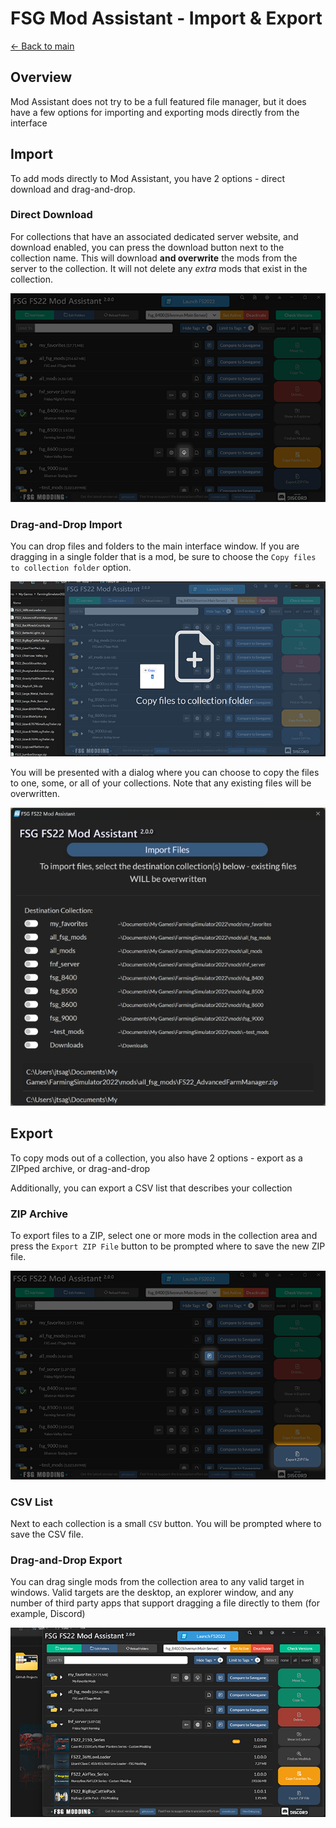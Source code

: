 # FSG Mod Assistant - Import & Export

[← Back to main](index.html)

## Overview

Mod Assistant does not try to be a full featured file manager, but it does have a few options for importing and exporting mods directly from the interface

## Import

To add mods directly to Mod Assistant, you have 2 options - direct download and drag-and-drop.

### Direct Download

For collections that have an associated dedicated server website, and download enabled, you can press the download button next to the collection name.  This will download **and overwrite** the mods from the server to the collection.  It will not delete any *extra* mods that exist in the collection.

![direct](img/import-001.png)

### Drag-and-Drop Import

You can drop files and folders to the main interface window.  If you are dragging in a single folder that is a mod, be sure to choose the `Copy files to collection folder` option.

![drag in](img/import-002.png)

You will be presented with a dialog where you can choose to copy the files to one, some, or all of your collections. Note that any existing files will be overwritten.

![drag in confirm](img/import-003.png)

## Export

To copy mods out of a collection, you also have 2 options - export as a ZIPped archive, or drag-and-drop

Additionally, you can export a CSV list that describes your collection

### ZIP Archive

To export files to a ZIP, select one or more mods in the collection area and press the `Export ZIP File` button to be prompted where to save the new ZIP file.

![Alt text](img/export-001.png)

### CSV List

Next to each collection is a small `CSV` button. You will be prompted where to save the CSV file.

### Drag-and-Drop Export

You can drag single mods from the collection area to any valid target in windows.  Valid targets are the desktop, an explorer window, and any number of third party apps that support dragging a file directly to them (for example, Discord)

![Alt text](img/export-002.png)
